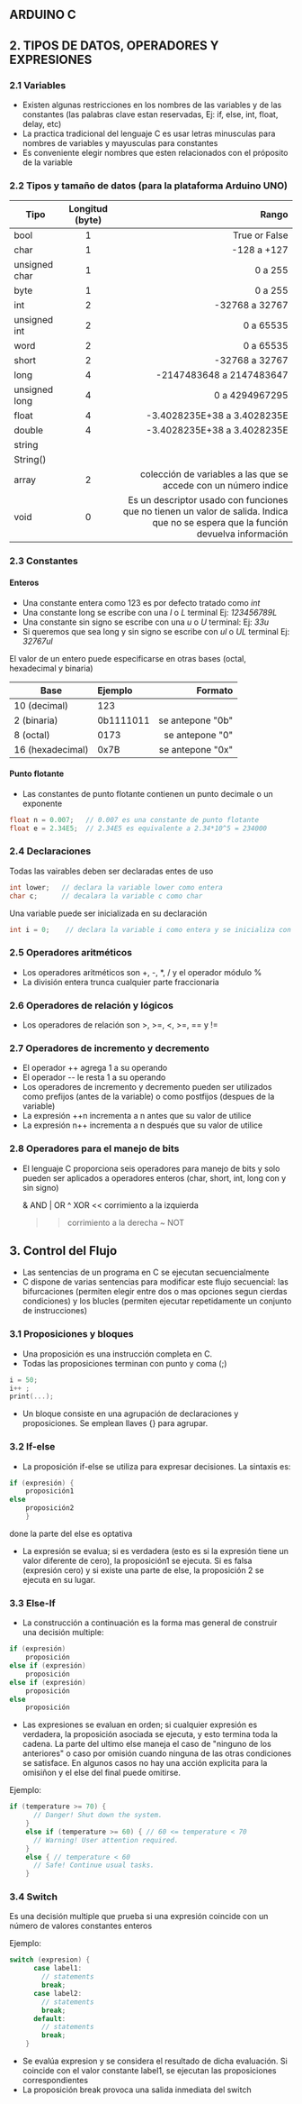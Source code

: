 ## ARDUINO C
## 2. TIPOS DE DATOS, OPERADORES Y EXPRESIONES
### 2.1 Variables

* Existen algunas restricciones en los nombres de las variables y de las constantes (las palabras clave estan reservadas, Ej: if, else, int, float, delay, etc)
* La practica tradicional del lenguaje C es usar letras minusculas para nombres de variables y mayusculas para constantes
* Es conveniente elegir nombres que esten relacionados con el próposito de la variable

### 2.2 Tipos y tamaño de datos (para la plataforma Arduino UNO)

| Tipo           | Longitud (byte)           | Rango |
|--------------- |:-----------------------:  | -----:|
| bool           | 1                         | True or False |
| char           | 1                         | -128 a +127 |
| unsigned char  | 1                         | 0 a 255     |
| byte           | 1                         | 0 a 255     |
| int            | 2                         | -32768 a 32767|
| unsigned int   | 2                         | 0 a 65535     |
| word           | 2                         | 0 a 65535     |
| short          | 2                         | -32768 a 32767|
| long           | 4                         | -2147483648 a 2147483647|
| unsigned long  | 4                         | 0 a 4294967295|
| float          | 4                         | -3.4028235E+38 a 3.4028235E|
| double         | 4                         | -3.4028235E+38 a 3.4028235E|
| string         |                           |          |
| String()       |                           |      |
| array          | 2                         | colección de variables a las que se accede con un número indice|
| void           | 0                         | Es un descriptor usado con funciones que no tienen un valor de salida. Indica que no se espera que la función devuelva información|


### 2.3 Constantes

#### Enteros

* Una constante entera como 123 es por defecto tratado como _int_
* Una constante long se escribe con una _l_ o _L_ terminal Ej: _123456789L_
* Una constante sin signo se escribe con una _u_ o _U_ terminal: Ej: _33u_
* Si queremos que sea long y sin signo se escribe con _ul_ o _UL_ terminal Ej: _32767ul_

El valor de un entero puede especificarse en otras bases (octal, hexadecimal y binaria)

| Base             | Ejemplo        | Formato |
|-----------       |:-------------- | ----------------:|
| 10 (decimal)     | 123            |                  |
| 2 (binaria)      | 0b1111011      | se antepone "0b" |
| 8 (octal)        | 0173           | se antepone "0"  |
| 16 (hexadecimal) | 0x7B           | se antepone "0x" |


#### Punto flotante

* Las constantes de punto flotante contienen un punto decimale o un exponente 
```c
float n = 0.007;   // 0.007 es una constante de punto flotante
float e = 2.34E5;  // 2.34E5 es equivalente a 2.34*10^5 = 234000
```

### 2.4 Declaraciones

Todas las vairables deben ser declaradas entes de uso

```c
int lower;   // declara la variable lower como entera
char c;      // decalara la variable c como char
```

Una variable puede ser inicializada en su declaración

```c
int i = 0;    // declara la variable i como entera y se inicializa con el valor 0
```

### 2.5 Operadores aritméticos

* Los operadores aritméticos son +, -, *, / y el operador módulo %
* La división entera trunca cualquier parte fraccionaria

### 2.6 Operadores de relación y lógicos

* Los operadores de relación son >, >=, <, >=, == y !=

### 2.7 Operadores de incremento y decremento

* El operador ++ agrega 1 a su operando
* El operador -- le resta 1 a su operando
* Los operadores de incremento y decremento pueden ser utilizados como prefijos (antes de la variable) o como postfijos (despues de la variable)
* La expresión ++n incrementa a n antes que su valor de utilice
* La expresión n++ incrementa a n después que su valor de utilice

### 2.8 Operadores para el manejo de bits

* El lenguaje C proporciona seis operadores para manejo de bits y solo pueden ser aplicados a operadores enteros (char, short, int, long con y sin signo)

    &    AND 
    |    OR 
    ^    XOR 
    <<   corrimiento a la izquierda
    >>   corrimiento a la derecha
    ~    NOT

## 3. Control del Flujo

* Las sentencias de un programa en C se ejecutan secuencialmente
* C dispone de varias sentencias para modificar este flujo secuencial: las bifurcaciones (permiten elegir entre dos o mas opciones segun cierdas condiciones) y los blucles (permiten ejecutar repetidamente un conjunto de instrucciones)


### 3.1 Proposiciones y bloques

* Una proposición es una instrucción completa en C.
* Todas las proposiciones terminan con punto y coma (;)

```c
i = 50;
i++ ;
print(...);
```

* Un bloque consiste en una agrupación de declaraciones y proposiciones. Se emplean llaves {} para agrupar.

### 3.2 If-else

* La proposición if-else se utiliza para expresar decisiones. La sintaxis es:
```c
if (expresión) {
    proposición1
else
    proposición2
    }
```
done la parte del else es optativa

* La expresión se evalua; si es verdadera (esto es si la expresión tiene un valor diferente de cero), la proposición1 se ejecuta. Si es falsa (expresión cero) y si existe una parte de else, la proposición 2 se ejecuta en su lugar.


### 3.3 Else-If

* La construcción a continuación es la forma mas general de construir una decisión multiple:
  
```c
if (expresión)
    proposición
else if (expresión)
    proposición
else if (expresión)
    proposición
else
    proposición
```

* Las expresiones se evaluan en orden; si cualquier expresión es verdadera, la proposición asociada se ejecuta, y esto termina toda la cadena. La parte del ultimo else maneja el caso de "ninguno de los anteriores" o caso por omisión cuando ninguna de las otras condiciones se satisface. En algunos casos no hay una acción explicita para la omisiñon y el else del final puede omitirse.

  

Ejemplo:

```c
if (temperature >= 70) {
      // Danger! Shut down the system.
    }
    else if (temperature >= 60) { // 60 <= temperature < 70
      // Warning! User attention required.
    }
    else { // temperature < 60
      // Safe! Continue usual tasks.
    }
```

### 3.4 Switch

Es una decisión multiple que prueba si una expresión coincide con un número de valores constantes enteros

Ejemplo:

```c
switch (expresion) {
      case label1:
        // statements
        break;
      case label2:
        // statements
        break;
      default:
        // statements
        break;
    }
```

* Se evalúa expresion y se considera  el resultado de dicha evaluación. Si coincide con el valor constante label1, se ejecutan las proposiciones correspondientes
* La proposición break provoca una salida inmediata del switch

  



    

    
  

















